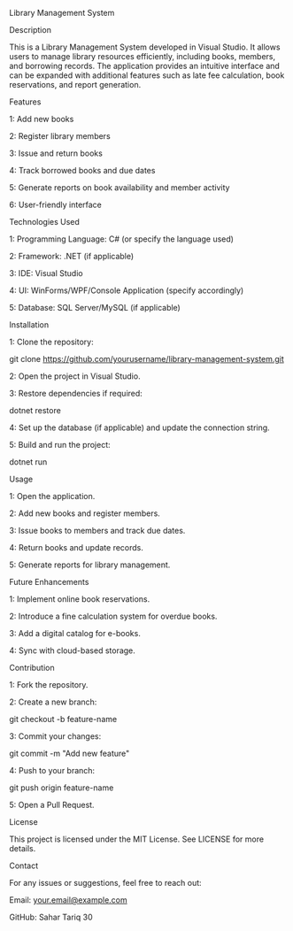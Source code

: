 Library Management System


Description

This is a Library Management System developed in Visual Studio. 
It allows users to manage library resources efficiently, including books, members, and borrowing records. 
The application provides an intuitive interface and can be expanded with additional features such as late
fee calculation, book reservations, and report generation.


Features

1: Add new books

2: Register library members

3: Issue and return books

4: Track borrowed books and due dates

5: Generate reports on book availability and member activity

6: User-friendly interface


Technologies Used

1: Programming Language: C# (or specify the language used)

2: Framework: .NET (if applicable)

3: IDE: Visual Studio

4: UI: WinForms/WPF/Console Application (specify accordingly)

5: Database: SQL Server/MySQL (if applicable)


Installation

1: Clone the repository:

git clone https://github.com/yourusername/library-management-system.git

2: Open the project in Visual Studio.

3: Restore dependencies if required:

dotnet restore

4: Set up the database (if applicable) and update the connection string.

5: Build and run the project:

dotnet run


Usage

1: Open the application.

2: Add new books and register members.

3: Issue books to members and track due dates.

4: Return books and update records.

5: Generate reports for library management.


Future Enhancements

1: Implement online book reservations.

2: Introduce a fine calculation system for overdue books.

3: Add a digital catalog for e-books.

4: Sync with cloud-based storage.


Contribution

1: Fork the repository.

2: Create a new branch:

git checkout -b feature-name

3: Commit your changes:

git commit -m "Add new feature"

4: Push to your branch:

git push origin feature-name

5: Open a Pull Request.


License

This project is licensed under the MIT License. See LICENSE for more details.


Contact

For any issues or suggestions, feel free to reach out:

Email: your.email@example.com

GitHub: Sahar Tariq 30

